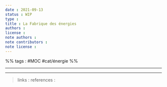 ```yaml
---
date : 2021-09-13
status : WIP
type : 
title : La Fabrique des énergies
authors : 
license : 
note authors : 
note contributors : 
note license : 
---
```


%% tags : #MOC #cat/énergie %% 

---


---
> links : 
> references : 